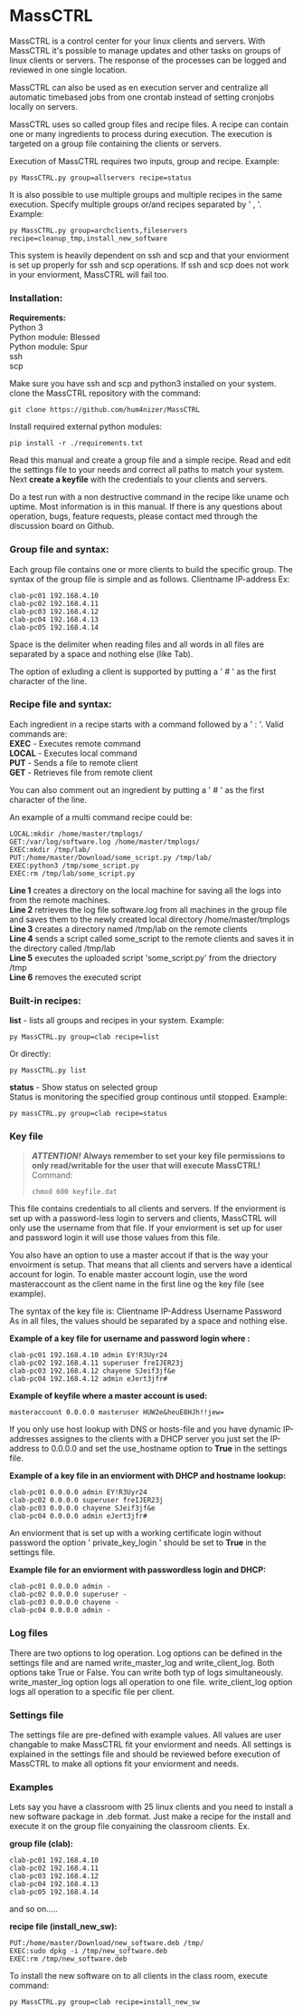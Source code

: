 # MassCTRL

MassCTRL is a control center for your linux clients and servers. With MassCTRL it's possible to manage updates and other tasks on groups of linux clients or servers. The response of the processes can be logged and reviewed in one single location.  

MassCTRL can also be used as en execution server and centralize all automatic timebased jobs from one crontab instead of setting cronjobs locally on servers.

MassCTRL uses so called group files and recipe files. A recipe can contain one or many ingredients to process during execution. The execution is targeted on a group file containing the clients or servers.

Execution of MassCTRL requires two inputs, group and recipe. Example:  
~~~
py MassCTRL.py group=allservers recipe=status
~~~

It is also possible to use multiple groups and multiple recipes in the same execution. Specify multiple groups or/and recipes separated by ' , '. Example:  
~~~
py MassCTRL.py group=archclients,fileservers recipe=cleanup_tmp,install_new_software
~~~

This system is heavily dependent on ssh and scp and that your enviorment is set up properly for ssh and scp operations. If ssh and scp does not work in your enviorment, MassCTRL will fail too.

### Installation:  
**Requirements:**  
Python 3  
Python module: Blessed  
Python module: Spur  
ssh  
scp  
    
Make sure you have ssh and scp and python3 installed on your system.
clone the MassCTRL repository with the command:  
~~~ 
git clone https://github.com/hum4nizer/MassCTRL
~~~ 
Install required external python modules:  
~~~ 
pip install -r ./requirements.txt
~~~ 

Read this manual and create a group file and a simple recipe. Read and edit the settings file to your needs and correct all paths to match your system. Next **create a keyfile** with the credentials to your clients and servers.  

Do a test run with a non destructive command in the recipe like uname och uptime. Most information is in this manual. If there is any questions about operation, bugs, feature requests, please contact med through the discussion board on Github.

### Group file and syntax:

Each group file contains one or more clients to build the specific group. The syntax of the group file is simple and as follows. Clientname IP-address Ex:
~~~
clab-pc01 192.168.4.10  
clab-pc02 192.168.4.11  
clab-pc03 192.168.4.12  
clab-pc04 192.168.4.13  
clab-pc05 192.168.4.14  
~~~
Space is the delimiter when reading files and all words in all files are separated by a space and nothing else (like Tab).

The option of exluding a client is supported by putting a ' # ' as the first character of the line.


### Recipe file and syntax:
Each ingredient in a recipe starts with a command followed by a ' : '. Valid commands are:  
**EXEC** - Executes remote command  
**LOCAL** - Executes local command  
**PUT** - Sends a file to remote client  
**GET** - Retrieves file from remote client  

You can also comment out an ingredient by putting a ' # ' as the first character of the line.  

An example of a multi command recipe could be:  
~~~
LOCAL:mkdir /home/master/tmplogs/  
GET:/var/log/software.log /home/master/tmplogs/  
EXEC:mkdir /tmp/lab/  
PUT:/home/master/Download/some_script.py /tmp/lab/  
EXEC:python3 /tmp/some_script.py  
EXEC:rm /tmp/lab/some_script.py  
~~~

**Line 1** creates a directory on the local machine for saving all the logs into from the remote machines.  
**Line 2** retrieves the log file software.log from all machines in the group file and saves them to the newly created local directory /home/master/tmplogs  
**Line 3** creates a directory named /tmp/lab on the remote clients  
**Line 4** sends a script called some_script to the remote clients and saves it in the directory called /tmp/lab  
**Line 5** executes the uploaded script 'some_script.py' from the driectory /tmp  
**Line 6** removes the executed script  

### Built-in recipes:  
**list** - lists all groups and recipes in your system. Example:  
~~~
py MassCTRL.py group=clab recipe=list  
~~~
Or directly:  
~~~
py MassCTRL.py list  
~~~

**status** - Show status on selected group  
Status is monitoring the specified group continous until stopped. Example:  
~~~
py massCTRL.py group=clab recipe=status  
~~~

### Key file

> **_ATTENTION!_** **Always remember to set your key file permissions to only read/writable for the user that will execute MassCTRL!** Command: 
> ~~~
> chmod 600 keyfile.dat
> ~~~  

This file contains credentials to all clients and servers. If the enviorment is set up with a password-less login to servers and clients, MassCTRL will only use the username from that file. If your enviorment is set up for user and password login it will use those values from this file.

You also have an option to use a master accout if that is the way your envoirment is setup. That means that all clients and servers have a identical account for login. To enable master account login, use the word masteraccount as the client name in the first line og the key file (see example).

The syntax of the key file is: Clientname IP-Address Username Password  
As in all files, the values should be separated by a space and nothing else.

**Example of a key file for username and password login where :**  
~~~
clab-pc01 192.168.4.10 admin EY!R3Uyr24  
clab-pc02 192.168.4.11 superuser freIJER23j  
clab-pc03 192.168.4.12 chayene SJeif3jf&e  
clab-pc04 192.168.4.12 admin eJert3jfr#
~~~

**Example of keyfile where a master account is used:**  
~~~
masteraccount 0.0.0.0 masteruser HUW2e&heuE8HJh!!jew=
~~~

If you only use host lookup with DNS or hosts-file and you have dynamic IP-addresses assignes to the clients with a DHCP server you just set the IP-address to 0.0.0.0 and set the use_hostname option to **True** in the settings file.  

**Example of a key file in an enviorment with DHCP and hostname lookup:**  
~~~
clab-pc01 0.0.0.0 admin EY!R3Uyr24  
clab-pc02 0.0.0.0 superuser freIJER23j  
clab-pc03 0.0.0.0 chayene SJeif3jf&e  
clab-pc04 0.0.0.0 admin eJert3jfr#
~~~

An enviorment that is set up with a working certificate login without password the option ' private_key_login ' should be set to **True** in the settings file.

**Example file for an enviorment with passwordless login and DHCP:**  
~~~
clab-pc01 0.0.0.0 admin -  
clab-pc02 0.0.0.0 superuser -  
clab-pc03 0.0.0.0 chayene -  
clab-pc04 0.0.0.0 admin -
~~~

### Log files
There are two options to log operation. Log options can be defined in the settings file and are named  write_master_log and write_client_log. Both options take True or False. You can write both typ of logs simultaneously. write_master_log option logs all operation to one file. write_client_log option logs all operation to a specific file per client.

### Settings file
The settings file are pre-defined with example values. All values are user changable to make MassCTRL fit your enviorment and needs. All settings is explained in the settings file and should be reviewed before execution of MassCTRL to make all options fit your enviorment and needs.

### Examples
Lets say you have a classroom with 25 linux clients and you need to install a new software package in .deb format. Just make a recipe for the install and execute it on the group file conyaining the classroom clients. Ex.

**group file (clab):**  
~~~
clab-pc01 192.168.4.10  
clab-pc02 192.168.4.11  
clab-pc03 192.168.4.12  
clab-pc04 192.168.4.13  
clab-pc05 192.168.4.14  
~~~
and so on.....

**recipe file (install_new_sw):**  
~~~
PUT:/home/master/Download/new_software.deb /tmp/  
EXEC:sudo dpkg -i /tmp/new_software.deb  
EXEC:rm /tmp/new_software.deb
~~~

To install the new software on to all clients in the class room, execute command:  
~~~
py MassCTRL.py group=clab recipe=install_new_sw
~~~


